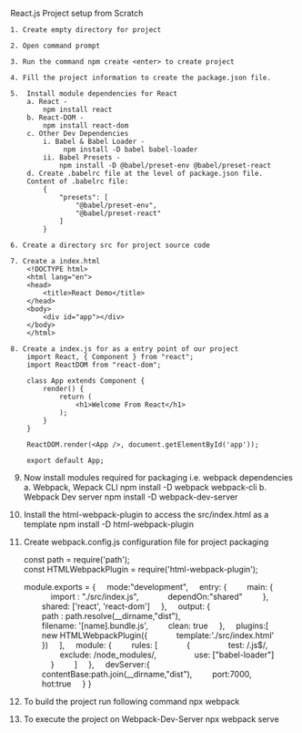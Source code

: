 React.js Project setup from Scratch

	1. Create empty directory for project
  
	2. Open command prompt
  
	3. Run the command npm create <enter> to create project
  
	4. Fill the project information to create the package.json file.
  
	5.  Install module dependencies for React
		a. React - 
			npm install react 
		b. React-DOM - 
			npm install react-dom
		c. Other Dev Dependencies
			i. Babel & Babel Loader -
				 npm install -D babel babel-loader
			ii. Babel Presets - 
				npm install -D @babel/preset-env @babel/preset-react
		d. Create .babelrc file at the level of package.json file.
		Content of .babelrc file:
			{
			    "presets": [
			        "@babel/preset-env",
			        "@babel/preset-react"
			    ]
			}
		
	6. Create a directory src for project source code
  
	7. Create a index.html 
		<!DOCTYPE html>
		<html lang="en">
		<head>
		    <title>React Demo</title>
		</head>
		<body>
		    <div id="app"></div>
		</body>
		</html>
		
	8. Create a index.js for as a entry point of our project
		import React, { Component } from "react";
		import ReactDOM from "react-dom";
		
		class App extends Component {
		    render() {
		        return (
		            <h1>Welcome From React</h1>
		        );
		    }
		}
		
		ReactDOM.render(<App />, document.getElementById('app'));
		
		export default App;


9. Now install modules required for packaging i.e. webpack dependencies
	a. Webpack, Wepack CLI
		 npm install -D webpack webpack-cli
	b. Webpack Dev server 
		 npm install -D webpack-dev-server
	
10. Install the html-webpack-plugin to access the src/index.html as a template
	npm install -D html-webpack-plugin

11. Create webpack.config.js configuration file for project packaging
	
	const path = require('path');
	const HTMLWebpackPlugin = require('html-webpack-plugin');
	
	module.exports = {
	    mode:"development",
	    entry: {
	        main: {
	            import : "./src/index.js",
	            dependOn:"shared"
	        },
	        shared: ['react', 'react-dom']
	    },
	    output: {
	        path : path.resolve(__dirname,"dist"),
	        filename: '[name].bundle.js',
	        clean: true
	    },
	    plugins:[
	        new HTMLWebpackPlugin({
	            template:'./src/index.html'
	        })
	    ],
	    module: {
	        rules: [
	            {
	                test: /\.js$/,
	                exclude: /node_modules/,
	                use: ["babel-loader"]
	            }
	        ]
	    },
	    devServer:{
	        contentBase:path.join(__dirname,"dist"),
	        port:7000,
	        hot:true
	    }
	}
	
12. To build the project run following command
	npx webpack
  
13. To execute the project on Webpack-Dev-Server
npx webpack serve
